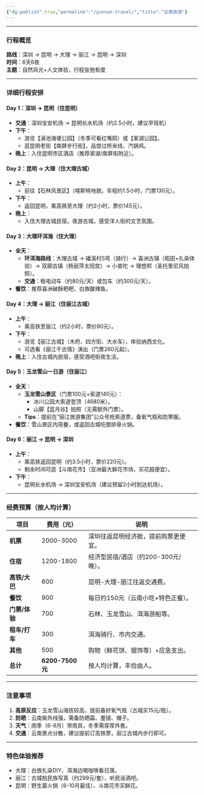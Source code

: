 ```yaml
---
{"dg-publish":true,"permalink":"/yunnan-travel/","title":"云南旅游"}
---
```



---
### **行程概览**
**路线**：深圳 → 昆明 → 大理 → 丽江 → 昆明 → 深圳  
**时间**：6天6夜  
**主题**：自然风光+人文体验，行程张弛有度  

---
### **详细行程安排**
#### **Day 1：深圳 → 昆明（住昆明）**
- **交通**：深圳宝安机场 → 昆明长水机场（约2.5小时，建议早班机）  
- **下午**：  
  - 游览【滇池海埂公园】（冬季可看红嘴鸥）或【翠湖公园】。  
  - 逛昆明老街【南屏步行街】，品尝过桥米线、汽锅鸡。  
- **晚上**：入住昆明市区酒店（推荐翠湖/南屏街附近）。  

#### **Day 2：昆明 → 大理（住大理古城）**
- **上午**：  
  - 前往【石林风景区】（喀斯特地貌，车程约1.5小时，门票130元）。  
- **下午**：  
  - 返回昆明，乘高铁至大理（约2小时，票价145元）。  
- **晚上**：  
  - 入住大理古城民宿，夜游古城，感受洋人街的文艺氛围。  

#### **Day 3：大理环洱海（住大理）**
- **全天**：  
  - **环洱海路线**：大理古城 → 磻溪村S弯（骑行）→ 喜洲古镇（稻田+扎染体验）→ 双廊古镇（杨丽萍太阳宫）→ 小普陀 → 理想邦（圣托里尼风拍照）。  
  - **交通**：租电动车（约80元/天）或包车（约300元/天）。  
- **餐饮**：推荐喜洲破酥粑粑、白族酸辣鱼。  

#### **Day 4：大理 → 丽江（住丽江古城）**
- **上午**：  
  - 乘高铁至丽江（约2小时，票价80元）。  
- **下午**：  
  - 游览【丽江古城】（木府、四方街、大水车），体验纳西文化。  
  - 可选看《丽江千古情》演出（门票260元起）。  
- **晚上**：入住古城内民宿，感受酒吧街夜生活。  

#### **Day 5：玉龙雪山一日游（住丽江）**
- **全天**：  
  - **玉龙雪山景区**（门票100元+索道140元）：  
    - 冰川公园大索道登顶（4680米）。  
    - 山脚【蓝月谷】拍照（无需额外门票）。  
  - **Tips**：提前在“丽江旅游集团”公众号抢索道票，备氧气瓶和防寒服。  
- **餐饮**：雪山景区内简餐，或返回古城吃腊排骨火锅。  

#### **Day 6：丽江 → 昆明 → 深圳**
- **上午**：  
  - 乘高铁返回昆明（约3.5小时，票价220元）。  
  - 剩余时间可逛【斗南花市】（亚洲最大鲜花市场，买花超便宜）。  
- **下午**：  
  - 昆明长水机场 → 深圳宝安机场（建议预留2小时到达机场）。  

---
### **经费预算（按人均计算）**
| **项目**       | **费用（元）**       | **说明**                          |
|----------------|---------------------|-----------------------------------|
| **机票**       | 2000-3000          | 深圳往返昆明经济舱，提前购票更便宜。  |
| **住宿**       | 1200-1800          | 经济型民宿/酒店（约200-300元/晚）。  |
| **高铁/大巴**  | 600                 | 昆明-大理-丽江往返交通费。           |
| **餐饮**       | 900                 | 每日约150元（云南小吃+特色正餐）。    |
| **门票/体验**  | 700                 | 石林、玉龙雪山、洱海游船等。          |
| **租车/打车**  | 300                 | 洱海骑行、市内交通。                 |
| **其他**       | 500                 | 购物（鲜花饼、银饰等）+应急支出。     |
| **总计**       | **6200-7500元**    | 按人均计算，丰俭由人。               |

---
### **注意事项**
1. **高原反应**：玉龙雪山海拔较高，提前备好氧气瓶（古城买15元/瓶）。  
2. **防晒**：云南紫外线强，需备防晒霜、墨镜、帽子。  
3. **天气**：雨季（6-8月）带雨具，冬季需穿厚外套。  
4. **交通**：云南景点分散，建议提前订高铁票，丽江古城内步行即可。  

---
### **特色体验推荐**
- 大理：白族扎染DIY、洱海边喝咖啡看日落。  
- 丽江：古城拍民族写真（约299元/套）、听民谣酒吧。  
- 昆明：野生菌火锅（6-10月最佳）、斗南花市买鲜花。  
